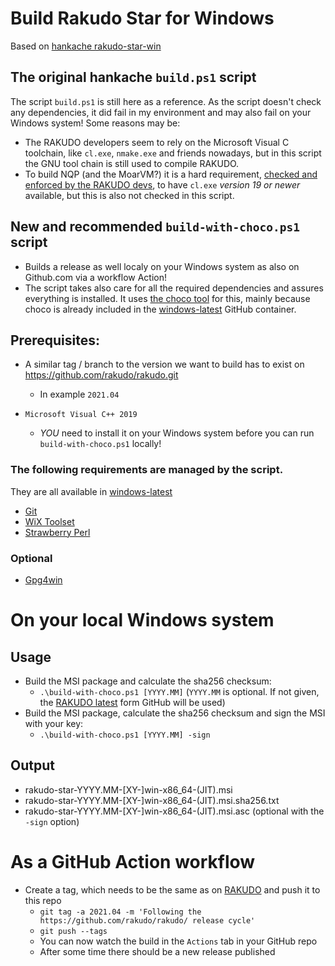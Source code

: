 # Build Rakudo Star for Windows

Based on [hankache rakudo-star-win](https://github.com/hankache/rakudo-star-win/)

## The original hankache `build.ps1` script
The script `build.ps1` is still here as a reference.
As the script doesn't check any dependencies, it did fail in my environment and may also fail on your Windows system!
Some reasons may be:
* The RAKUDO developers seem to rely on the Microsoft Visual C toolchain, like `cl.exe`, `nmake.exe` and friends nowadays, but in this script the GNU tool chain is still used to compile RAKUDO.
* To build NQP (and the MoarVM?) it is a hard requirement, [checked and enforced by the RAKUDO devs](https://github.com/Raku/nqp-configure/blob/e068508a94d643c1174bcd29e333dd659df502c5/lib/NQP/Config.pm#L252), to have `cl.exe` _version 19 or newer_ available, but this is also not checked in this script.

## New and recommended `build-with-choco.ps1` script
* Builds a release as well localy on your Windows system as also on Github.com via a workflow Action!
* The script takes also care for all the required dependencies and assures everything is installed. It uses [the choco tool](https://chocolatey.org/) for this, mainly because choco is already included in the [windows-latest](https://github.com/actions/virtual-environments/blob/main/images/win/Windows2019-Readme.md) GitHub container.

## Prerequisites:
* A similar tag / branch to the version we want to build has to exist on https://github.com/rakudo/rakudo.git
  * In example `2021.04`

* `Microsoft Visual C++ 2019`
  * _YOU_ need to install it on your Windows system before you can run `build-with-choco.ps1` locally!

### The following requirements are managed by the script.
They are all available in [windows-latest](https://github.com/actions/virtual-environments/blob/main/images/win/Windows2019-Readme.md)
* [Git](https://git-scm.com/)
* [WiX Toolset](https://wixtoolset.org/)
* [Strawberry Perl](http://strawberryperl.com/)

### Optional
* [Gpg4win](https://www.gpg4win.org/)


# On your local Windows system
## Usage
* Build the MSI package and calculate the sha256 checksum:  
  * `.\build-with-choco.ps1 [YYYY.MM]` (`YYYY.MM` is optional. If not given, the [RAKUDO latest](https://github.com/rakudo/rakudo/releases/latest) form GitHub will be used)
* Build the MSI package, calculate the sha256 checksum and sign the MSI with your key:  
  * `.\build-with-choco.ps1 [YYYY.MM] -sign`

## Output
* rakudo-star-YYYY.MM-[XY-]win-x86_64-(JIT).msi
* rakudo-star-YYYY.MM-[XY-]win-x86_64-(JIT).msi.sha256.txt
* rakudo-star-YYYY.MM-[XY-]win-x86_64-(JIT).msi.asc (optional with the `-sign` option)

# As a GitHub Action workflow
* Create a tag, which needs to be the same as on [RAKUDO](https://github.com/rakudo/rakudo/) and push it to this repo
  * `git tag -a 2021.04 -m 'Following the https://github.com/rakudo/rakudo/ release cycle'`
  * `git push --tags`
  * You can now watch the build in the `Actions` tab in your GitHub repo
  * After some time there should be a new release published

